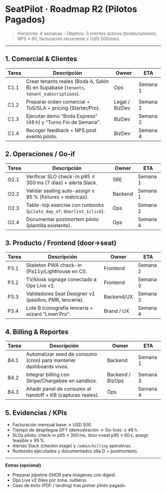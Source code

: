 # SeatPilot · Roadmap R2 (Pilotos Pagados)

> Horizonte: 4 semanas – Objetivo: 3 clientes activos (bodas/salones), NPS ≥ 60, facturación recurrente ≥ USD 500/mes.

---

## 1. Comercial & Clientes

| Tarea | Descripción | Owner | ETA |
| --- | --- | --- | --- |
| C1.1 | Crear tenants reales (Boda A, Salón B) en Supabase (`tenants`, `tenant_subscriptions`). | Ops | Semana 1 |
| C1.2 | Preparar orden comercial + ToS/SLA + pricing (Starter/Pro). | Legal / BizDev | Semana 1 |
| C1.3 | Ejecutar demo “Boda Express” (48 h) y “Turno Fin de Semana”. | BizDev | Semana 2 |
| C1.4 | Recoger feedback + NPS post evento piloto. | BizDev | Semana 4 |

## 2. Operaciones / Go-if

| Tarea | Descripción | Owner | ETA |
| --- | --- | --- | --- |
| O2.1 | Verificar SLO check-in p95 ≤ 300 ms (7 días) + alerta Slack. | SRE | Semana 1 |
| O2.2 | Validar seating auto-assign ≥ 95 % (fixtures + métricas). | Backend | Semana 1 |
| O2.3 | Table-top exercise con runbooks (`piloto_day_of`, `doorlist_1click`). | Ops | Semana 2 |
| O2.4 | Documentar postmortem piloto (plantilla existente). | Ops | Semana 4 |

## 3. Producto / Frontend (door→seat)

| Tarea | Descripción | Owner | ETA |
| --- | --- | --- | --- |
| P3.1 | Skeleton PWA check-in (Pa11y/Lighthouse en CI). | Frontend | Semana 2 |
| P3.2 | TV/kiosk signage conectado a Ops Live v1. | Frontend | Semana 3 |
| P3.3 | Validadores Seat Designer v1 (pasillos, PMR, lencería). | Backend/UX | Semana 3 |
| P3.4 | Lote B iconografía lencería + wizard “Linen Pro”. | Brand / UX | Semana 4 |

## 4. Billing & Reportes

| Tarea | Descripción | Owner | ETA |
| --- | --- | --- | --- |
| B4.1 | Automatizar seed de consumo (cron) para mantener dashboards vivos. | Backend | Semana 1 |
| B4.2 | Integrar billing con Stripe/Chargebee en sandbox. | Backend / BizOps | Semana 3 |
| B4.3 | Añadir panel de consumo al handoff + KB (capturas reales). | Ops | Semana 4 |

## 5. Evidencias / KPIs

- Facturación mensual base: ≥ USD 500.
- Tiempo de despliegue DFY (demostración → Go-live): ≤ 48 h.
- SLOs piloto: check-in p95 ≤ 300 ms, door→seat p95 ≤ 60 s, assign feasible ≥ 95 %.
- Alertas Slack (checkin stage) y `/admin/billing` operativas.
- Runbooks ejecutados y documentados (día D + postmortem).

---

**Extras (opcional)**  
- Preparar pipeline GHCR para imágenes con digest.  
- Ops Live v2 (tiles por zona, outliers).  
- Caso de éxito (PDF / landing) tras primer piloto pagado.
